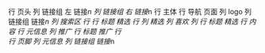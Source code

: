 行 页头
    列 链接组 左
        链接*n
    列 链接组 右
        链接*n
行 主体
    行 导航 页面
        列 logo
        列 链接组
            链接*n
        列 搜索区
    行 
        行 标题 精选
        行 
            列 精选
                列 喜欢
                列 
                    行 标题 精选
                    行 内容
                    行 元信息
            列 推广
                行  标题 推广
                行  
行 页脚
    列 元信息
    列 链接组
        链接*n